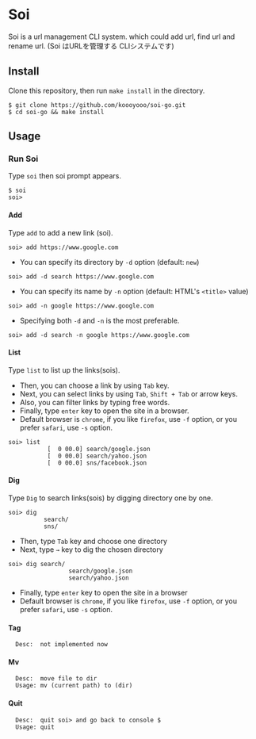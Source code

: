 
# Soi
Soi is a url management CLI system. which could add url, find url and rename url.
(Soi はURLを管理する CLIシステムです)

## Install
Clone this repository, then run `make install` in the directory.

```
$ git clone https://github.com/koooyooo/soi-go.git
$ cd soi-go && make install
```

## Usage

### Run Soi
Type `soi` then soi prompt appears.
```
$ soi
soi> 
```

#### Add
Type `add` to add a new link (soi).  
```
soi> add https://www.google.com
```

- You can specify its directory by `-d` option (default: `new`)
```
soi> add -d search https://www.google.com
```

- You can specify its name by `-n` option (default: HTML's `<title>` value)
```
soi> add -n google https://www.google.com
```

- Specifying both `-d` and `-n` is the most preferable.
```
soi> add -d search -n google https://www.google.com
```

#### List
Type `list` to list up the links(sois).  
- Then, you can choose a link by using `Tab` key.
- Next, you can select links by using `Tab`, `Shift + Tab` or arrow keys.
- Also, you can filter links by typing free words.
- Finally, type `enter` key to open the site in a browser.
- Default browser is `chrome`, if you like `firefox`, use `-f` option, or you prefer `safari`, use `-s` option.
```
soi> list
           [  0 00.0] search/google.json
           [  0 00.0] search/yahoo.json
           [  0 00.0] sns/facebook.json
```


#### Dig
Type `Dig` to search links(sois) by digging directory one by one.
```
soi> dig
          search/
          sns/
```
- Then, type `Tab` key and choose one directory
- Next, type `→` key to dig the chosen directory
```
soi> dig search/
                 search/google.json
                 search/yahoo.json
``` 
- Finally, type `enter` key to open the site in a browser
- Default browser is `chrome`, if you like `firefox`, use `-f` option, or you prefer `safari`, use `-s` option.


#### Tag              
```
  Desc:  not implemented now
```

#### Mv
```
  Desc:  move file to dir 
  Usage: mv (current path) to (dir)
```

#### Quit
```
  Desc:  quit soi> and go back to console $
  Usage: quit
```
